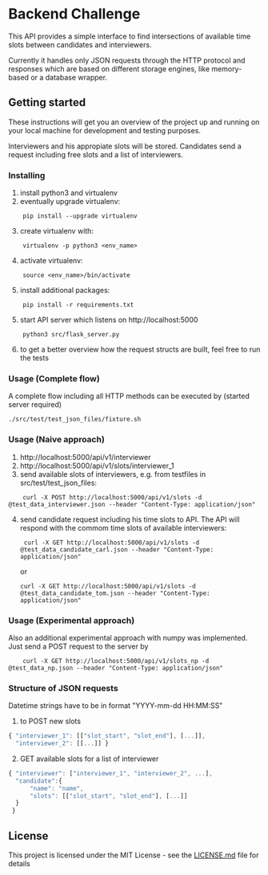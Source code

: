 # Backend Challenge

This API provides a simple interface to find intersections of available
time slots between candidates and interviewers.

Currently it handles only JSON requests through the HTTP protocol and responses which are based
on different storage engines, like memory-based or a database wrapper.

## Getting started

These instructions will get you an overview of the project up and running on your local machine
for development and testing purposes.

Interviewers and his appropiate slots will be stored.
Candidates send a request including free slots and a list of interviewers.


### Installing
1. install python3 and virtualenv
2. eventually upgrade virtualenv:
```
    pip install --upgrade virtualenv
```
3. create virtualenv with:
```
    virtualenv -p python3 <env_name>
```
4. activate virtualenv:
```
    source <env_name>/bin/activate
```
5. install additional packages:
```
    pip install -r requirements.txt
```
5. start API server which listens on http://localhost:5000
```
    python3 src/flask_server.py
```
6. to get a better overview how the request structs are built, feel free to run the tests

### Usage (Complete flow)

A complete flow including all HTTP methods can be executed by (started server required)

```
./src/test/test_json_files/fixture.sh
```

### Usage (Naive approach)

1. http://localhost:5000/api/v1/interviewer
2. http://localhost:5000/api/v1/slots/interviewer_1
3. send available slots of interviewers, e.g. from testfiles in src/test/test_json_files:<br />
```
    curl -X POST http://localhost:5000/api/v1/slots -d @test_data_interviewer.json --header "Content-Type: application/json"
```
4. send candidate request including his time slots to API. The API will respond with the commom time slots of
   available interviewers:<br />
   ```
    curl -X GET http://localhost:5000/api/v1/slots -d @test_data_candidate_carl.json --header "Content-Type: application/json"
    ```
    or<br />
    ```
    curl -X GET http://localhost:5000/api/v1/slots -d @test_data_candidate_tom.json --header "Content-Type: application/json"
    ```

### Usage (Experimental approach)

Also an additional experimental approach with numpy was implemented.
Just send a POST request to the server by <br />
```
    curl -X GET http://localhost:5000/api/v1/slots_np -d @test_data_np.json --header "Content-Type: application/json"
```

### Structure of JSON requests

Datetime strings have to be in format "YYYY-mm-dd HH:MM:SS"
1. to POST new slots

```javascript
{ "interviewer_1": [["slot_start", "slot_end"], [...]],
  "interviewer_2": [[...]] }
```
2. GET available slots for a list of interviewer

```javascript
{ "interviewer": ["interviewer_1", "interviewer_2", ...],
  "candidate":{
      "name": "name",
      "slots": [["slot_start", "slot_end"], [...]]
  }
 }
```
## License

This project is licensed under the MIT License - see the [LICENSE.md](LICENSE.md) file for details
